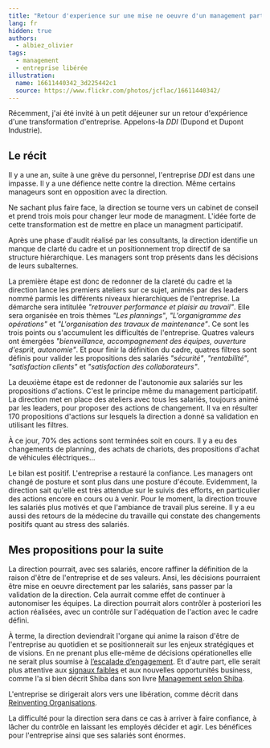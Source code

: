 ```yaml
---
title: "Retour d'experience sur une mise ne oeuvre d'un management participatif."
lang: fr
hidden: true
authors:
  - albiez_olivier
tags:
  - management
  - entreprise libérée
illustration:
  name: 16611440342_3d225442c1
  source: https://www.flickr.com/photos/jcflac/16611440342/
---
```

Récemment, j'ai été invité à un petit déjeuner sur un retour d'expérience d'une transformation d'entreprise.
Appelons-la _DDI_ (Dupond et Dupont Industrie).


## Le récit

Il y a une an, suite à une grève du personnel, l'entreprise _DDI_ est dans une impasse.
Il y a une défience nette contre la direction. Même certains manageurs sont en opposition avec la direction.

Ne sachant plus faire face, la direction se tourne vers un cabinet de conseil et prend trois mois pour changer leur
mode de managment. L'idée forte de cette transformation est de mettre en place un managment participatif.

Après une phase d'audit réalisé par les consultants, la direction identifie un manque de clarté du cadre et un
positionnement trop directif de sa structure hiérarchique. Les managers sont trop présents dans les décisions de
leurs subalternes.

La première étape est donc de redonner de la clareté du cadre et la direction lance les premiers ateliers sur ce sujet,
animés par des leaders nommé parmis les différents niveaux hierarchiques de l'entreprise.
La démarche sera intitulée _"retrouver performance et plaisir au travail"_.
Elle sera organisée en trois thèmes _"Les plannings"_, _"L'organigramme des opérations"_ et _"L'organisation des travaux de maintenance"_. Ce sont les trois points ou s'accumulent les difficultés de l'entreprise.
Quatres valeurs ont émergées _"bienveillance, accompagnement des équipes, ouverture d'esprit, autonomie"_.
Et pour finir la définition du cadre, quatres filtres sont définis pour valider les propositions des salariés _"sécurité"_, _"rentabilité"_, _"satisfaction clients"_ et _"satisfaction des collaborateurs"_.


La deuxième étape est de redonner de l'autonomie aux salariés sur les propositions d'actions.
C'est le principe même du management participatif.
La direction met en place des ateliers avec tous les salariés, toujours animé par les leaders, pour proposer des actions de changement.
Il va en résulter 170 propositions d'actions sur lesquels la direction a donné sa validation en utilisant les filtres.

À ce jour, 70% des actions sont terminées soit en cours. Il y a eu des changements de planning, des achats de chariots, des propositions d'achat de véhicules éléctriques...

Le bilan est positif. L'entreprise a restauré la confiance. Les managers ont changé de posture et sont plus dans une posture d'écoute.
Evidemment, la direction sait qu'elle est très attendue sur le suivis des efforts, en particulier des actions encore en cours ou à venir.
Pour le moment, la direction trouve les salariés plus motivés et que l'ambiance de travail plus sereine.
Il y a eu aussi des retours de la médecine du travaille qui constate des changements positifs quant au stress des salariés.


## Mes propositions pour la suite

La direction pourrait, avec ses salariés, encore raffiner la définition de la raison d'être de l'entreprise et de ses valeurs.
Ansi, les décisions pourraient être mise en oeuvre directement par les salariés, sans passer par la validation de la direction.
Cela aurrait comme effet de continuer à autonomiser les équipes.
La direction pourrait alors contrôler à posteriori les action réalisées, avec un contrôle sur l'adéquation de l'action avec le cadre défini.

À terme, la direction deviendrait l'organe qui anime la raison d'être de l'entreprise au quotidien et se positionnerait sur les enjeux stratégiques et de visions. En ne prenant plus elle-même de décisions opérationelles elle ne serait plus soumise à [l’escalade d’engagement].
Et d'autre part, elle serait plus attentive aux [signaux faibles] et aux nouvelles opportunités business, comme l'a si bien décrit Shiba dans son livre [Management selon Shiba].

L'entreprise se dirigerait alors vers une libération, comme décrit dans [Reinventing Organisations].

La difficulté pour la direction sera dans ce cas à arriver à faire confiance, à lâcher du contrôle en laissant les employés décider et agir.
Les bénéfices pour l'entreprise ainsi que ses salariés sont énormes.


[Reinventing Organisations]: /books/reinventing_organisations-laloux_frederic.html
[l’escalade d’engagement]: https://en.wikipedia.org/wiki/Escalation_of_commitment
[signaux faibles]: https://fr.wikipedia.org/wiki/Signaux_faibles
[Management selon Shiba]: /books/management_selon_shiba.html
